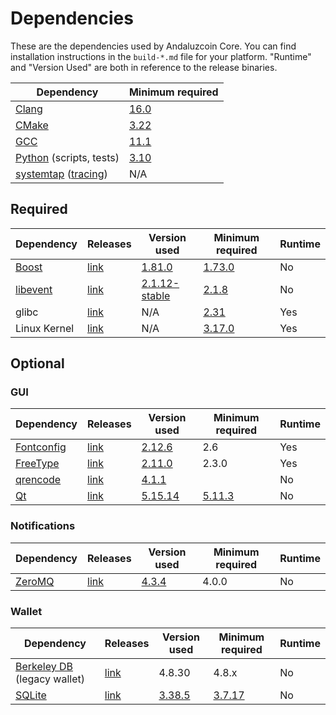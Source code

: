 # Dependencies

These are the dependencies used by Andaluzcoin Core.
You can find installation instructions in the `build-*.md` file for your platform.
"Runtime" and "Version Used" are both in reference to the release binaries.

| Dependency | Minimum required |
| --- | --- |
| [Clang](https://clang.llvm.org) | [16.0](https://github.com/andaluzcoin/andaluzcoin/pull/30263) |
| [CMake](https://cmake.org/) | [3.22](https://github.com/andaluzcoin/andaluzcoin/pull/30454) |
| [GCC](https://gcc.gnu.org) | [11.1](https://github.com/andaluzcoin/andaluzcoin/pull/29091) |
| [Python](https://www.python.org) (scripts, tests) | [3.10](https://github.com/andaluzcoin/andaluzcoin/pull/30527) |
| [systemtap](https://sourceware.org/systemtap/) ([tracing](tracing.md))| N/A |

## Required

| Dependency | Releases | Version used | Minimum required | Runtime |
| --- | --- | --- | --- | --- |
| [Boost](../depends/packages/boost.mk) | [link](https://www.boost.org/users/download/) | [1.81.0](https://github.com/andaluzcoin/andaluzcoin/pull/26557) | [1.73.0](https://github.com/andaluzcoin/andaluzcoin/pull/29066) | No |
| [libevent](../depends/packages/libevent.mk) | [link](https://github.com/libevent/libevent/releases) | [2.1.12-stable](https://github.com/andaluzcoin/andaluzcoin/pull/21991) | [2.1.8](https://github.com/andaluzcoin/andaluzcoin/pull/24681) | No |
| glibc | [link](https://www.gnu.org/software/libc/) | N/A | [2.31](https://github.com/andaluzcoin/andaluzcoin/pull/29987) | Yes |
| Linux Kernel | [link](https://www.kernel.org/) | N/A | [3.17.0](https://github.com/andaluzcoin/andaluzcoin/pull/27699) | Yes |

## Optional

### GUI
| Dependency | Releases | Version used | Minimum required | Runtime |
| --- | --- | --- | --- | --- |
| [Fontconfig](../depends/packages/fontconfig.mk) | [link](https://www.freedesktop.org/wiki/Software/fontconfig/) | [2.12.6](https://github.com/andaluzcoin/andaluzcoin/pull/23495) | 2.6 | Yes |
| [FreeType](../depends/packages/freetype.mk) | [link](https://freetype.org) | [2.11.0](https://github.com/andaluzcoin/andaluzcoin/commit/01544dd78ccc0b0474571da854e27adef97137fb) | 2.3.0 | Yes |
| [qrencode](../depends/packages/qrencode.mk) | [link](https://fukuchi.org/works/qrencode/) | [4.1.1](https://github.com/andaluzcoin/andaluzcoin/pull/27312) | | No |
| [Qt](../depends/packages/qt.mk) | [link](https://download.qt.io/official_releases/qt/) | [5.15.14](https://github.com/andaluzcoin/andaluzcoin/pull/30198) | [5.11.3](https://github.com/andaluzcoin/andaluzcoin/pull/24132) | No |

### Notifications
| Dependency | Releases | Version used | Minimum required | Runtime |
| --- | --- | --- | --- | --- |
| [ZeroMQ](../depends/packages/zeromq.mk) | [link](https://github.com/zeromq/libzmq/releases) | [4.3.4](https://github.com/andaluzcoin/andaluzcoin/pull/23956) | 4.0.0 | No |

### Wallet
| Dependency | Releases | Version used | Minimum required | Runtime |
| --- | --- | --- | --- | --- |
| [Berkeley DB](../depends/packages/bdb.mk) (legacy wallet) | [link](https://www.oracle.com/technetwork/database/database-technologies/berkeleydb/downloads/index.html) | 4.8.30 | 4.8.x | No |
| [SQLite](../depends/packages/sqlite.mk) | [link](https://sqlite.org) | [3.38.5](https://github.com/andaluzcoin/andaluzcoin/pull/25378) | [3.7.17](https://github.com/andaluzcoin/andaluzcoin/pull/19077) | No |
